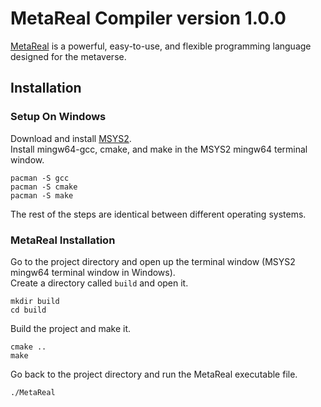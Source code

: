 # MetaReal Compiler version 1.0.0
[MetaReal](https://meta-real.github.io) is a powerful, easy-to-use, and flexible programming language designed for the metaverse.
## Installation
### Setup On Windows
Download and install [MSYS2](https://www.msys2.org). <br>
Install mingw64-gcc, cmake, and make in the MSYS2 mingw64 terminal window.
```
pacman -S gcc
pacman -S cmake
pacman -S make
```
The rest of the steps are identical between different operating systems.
### MetaReal Installation
Go to the project directory and open up the terminal window (MSYS2 mingw64 terminal window in Windows). <br>
Create a directory called `build` and open it.
```
mkdir build
cd build
```
Build the project and make it.
```
cmake ..
make
```
Go back to the project directory and run the MetaReal executable file.
```
./MetaReal
```
